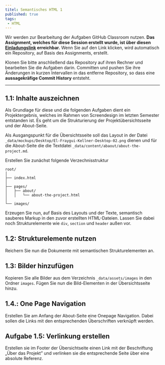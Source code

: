 ```yaml
---
titel: Semantisches HTML 1
published: true
tags:
 - HTML
---
```


Wir werden zur Bearbeitung der Aufgaben GitHub Classroom nutzen. **Das Assignment, welches für diese Session erstellt wurde, ist über diesen [Einladungslink](https://classroom.github.com/a/vhzxm6lR) erreichbar.** Wenn Sie auf den Link klicken, wird automatisch ein Repository, auf Basis des Assignments, erstellt.

Klonen Sie bitte anschließend das Repository auf ihren Rechner und bearbeiten Sie die Aufgaben darin. Committen und pushen Sie ihre Änderungen in kurzen Intervallen in das entferne Repository, so dass eine **aussagekräfige Commit History** entsteht.

---

## 1.1: Inhalte auszeichnen

Als Grundlage für diese und die folgenden Aufgaben dient ein Projektergebnis, welches im Rahmen von Screendesign im letzten Semester entstanden ist. Es geht um die Strukturierung der Projektübersichtsseite und der About-Seite.

Als Ausgangspunkt für die Übersichtsseite soll das Layout in der Datei `_data/mockups/Desktop/El-Fraygui-Kellner-Desktop-02.png` dienen und für die About-Seite die die Textdatei `_data/content/abaout/about-the-project.md`.

Erstellen Sie zunächst folgende Verzechnisstruktur

```
root/
│
├── index.html
│
├── pages/
│   ├── about/
│   │   └── about-the-project.html
│
└── images/
```


Erzeugen Sie nun, auf Basis des Layouts und der Texte, semantisch sauberes Markup in den zuvor erstellten HTML-Dateien. Lassen Sie dabei noch Strukturelemente wie `div`, `section` und `header` außen vor.

## 1.2: Strukturelemente nutzen
Reichern Sie nun die Dokumente mit semantischen Strukturelementen an. 

## 1.3: Bilder hinzufügen
Kopieren Sie alle Bilder aus dem Verzeichnis `_data/assets/images` in den Ordner `images`. Fügen Sie nun die Bild-Elementen in der Übersichtsseite hinzu.

## 1.4.: One Page Navigation
Erstellen Sie am Anfang der About-Seite eine Onepage Navigation. Dabei sollen die Links mit den entsprechenden Überschriften verknüpft werden.

## Aufgabe 1.5: Verlinkung erstellen
Erstellen sie im Footer der Übersichtseite einen Link mit der Beschriftung „Über das Projekt” und verlinken sie die entsprechende Seite über eine absolute Referenz.
